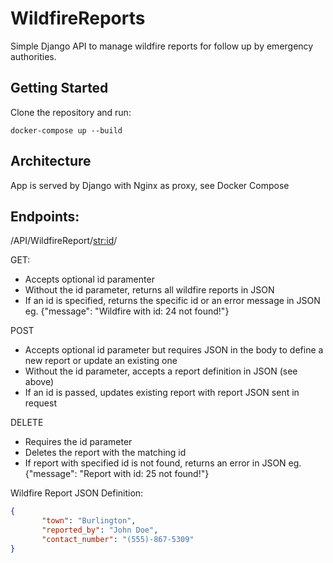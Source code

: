 # WildfireReports
 Simple Django API to manage wildfire reports for follow up by emergency authorities. 

 
 ## Getting Started
 Clone the repository and run: 
 ```
 docker-compose up --build 
 ```

 ## Architecture
 App is served by Django with Nginx as proxy, see Docker Compose
 
 
 ## Endpoints:
 /API/WildfireReport/<str:id>/
 
 GET:
  - Accepts optional id paramenter
  - Without the id parameter, returns all wildfire reports in JSON
  - If an id is specified, returns the specific id or an error message in JSON eg. {"message": "Wildfire with id: 24 not found!"}

 POST 
  - Accepts optional id parameter but requires JSON in the body to define a new report or update an existing one
  - Without the id parameter, accepts a report definition in JSON (see above)
  - If an id is passed, updates existing report with report JSON sent in request

 DELETE
  - Requires the id parameter
  - Deletes the report with the matching id
  - If report with specified id is not found, returns an error in JSON eg. {"message": "Report with id: 25 not found!"}

 Wildfire Report JSON Definition:
 ```json
 {
        "town": "Burlington",
        "reported_by": "John Doe",
        "contact_number": "(555)-867-5309"
 }
 ```
